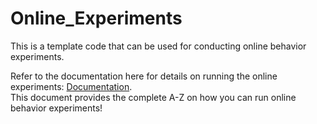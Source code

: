 # Online_Experiments

This is a template code that can be used for conducting online behavior experiments.


Refer to the documentation here for details on running the online experiments: [Documentation](https://docs.google.com/document/d/1x3fnOZlBpk5Sz4u2okK-MtyEdH0jQXEdxmlQm5QbFwE/edit). <br>
This document provides the complete A-Z on how you can run online behavior experiments!
